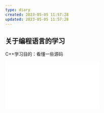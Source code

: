 ```yaml
---
type: diary
created: 2023-05-05 11:57:28
updated: 2023-05-05 11:57:28
---
```


## 关于编程语言的学习

C++学习目的：看懂一些源码

![Main](Code/java/Spring/Main.java)
